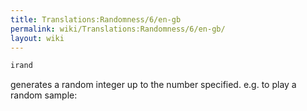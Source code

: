 ```yaml
---
title: Translations:Randomness/6/en-gb
permalink: wiki/Translations:Randomness/6/en-gb/
layout: wiki
---
```


``` Haskell
irand
```

generates a random integer up to the number specified. e.g. to play a
random sample:
